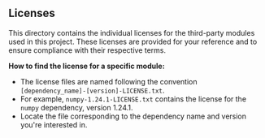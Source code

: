 ## Licenses

This directory contains the individual licenses for the third-party modules used in this project. These licenses are provided for your reference and to ensure compliance with their respective terms.

**How to find the license for a specific module:**

* The license files are named following the convention `[dependency_name]-[version]-LICENSE.txt`. 
* For example, `numpy-1.24.1-LICENSE.txt` contains the license for the `numpy` dependency, version 1.24.1.
* Locate the file corresponding to the dependency name and version you're interested in.
